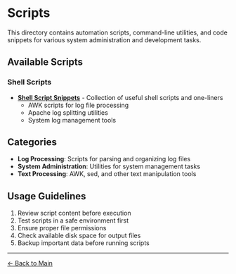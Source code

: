 # Scripts

This directory contains automation scripts, command-line utilities, and code snippets for various system administration and development tasks.

## Available Scripts

### Shell Scripts
- [**Shell Script Snippets**](shell-script-snippet.md) - Collection of useful shell scripts and one-liners
  - AWK scripts for log file processing
  - Apache log splitting utilities
  - System log management tools

## Categories

- **Log Processing**: Scripts for parsing and organizing log files
- **System Administration**: Utilities for system management tasks
- **Text Processing**: AWK, sed, and other text manipulation tools

## Usage Guidelines

1. Review script content before execution
2. Test scripts in a safe environment first
3. Ensure proper file permissions
4. Check available disk space for output files
5. Backup important data before running scripts

---
[← Back to Main](../../README.md)